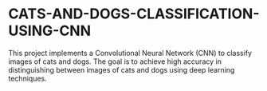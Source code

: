 # CATS-AND-DOGS-CLASSIFICATION-USING-CNN
This project implements a Convolutional Neural Network (CNN) to classify images of cats and dogs. The goal is to achieve high accuracy in distinguishing between images of cats and dogs using deep learning techniques. 
